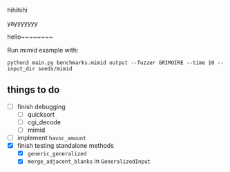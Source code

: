 hihihihi

yayyyyyyy

hello~~~~~~~~

Run mimid example with:
```
python3 main.py benchmarks.mimid output --fuzzer GRIMOIRE --time 10 --input_dir seeds/mimid
````

## things to do
- [ ] finish debugging
  - [ ] quicksort
  - [ ] cgi_decode
  - [ ] mimid
- [ ] implement `havoc_amount`
- [x] finish testing standalone methods
  - [x] `generic_generalized`
  - [x] `merge_adjacent_blanks` in `GeneralizedInput`